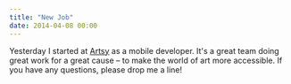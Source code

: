```yaml
---
title: "New Job"
date: 2014-04-08 00:00
---
```


<import><p>Yesterday I started at <a href="https://artsy.net">Artsy</a> as a mobile developer. It's a great team doing great work for a great cause – to make the world of art more accessible. If you have any questions, please drop me a line!</p></import>

<!-- more -->

